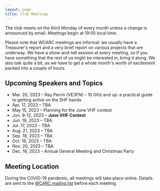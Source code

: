 ```yaml
---
layout: page
title: Club Meetings
---
```


The club meets on the third Monday of every month unless a change is
announced by email. Meetings begin at 19:00 local time.

Please note that WCARC meetings are informal: we usually have a
Treasurer's report and a very brief report on various projects that are
underway. We have a show-and-tell session at every meeting, so if you have
something that the rest of us might be interested in, bring it along. We also
talk quite a bit, as we have to get a whole month's worth of excitement packed
into a couple of hours.

## Upcoming Speakers and Topics

* Mar. 20, 2023 – Ray Perrin (VE3FN) – 10 GHz and up: a practical guide to getting active on the SHF bands
* Apr. 17, 2023 – TBA
* May 15, 2023 – Planning for the June VHF contest
* Jun. 9-12, 2023 – **June VHF Contest**
* Jun. 19, 2023 – TBA
* Jul. 17, 2023 – TBA
* Aug. 21, 2023 – TBA
* Sep. 18, 2023 – TBA
* Oct. 16, 2023 – TBA
* Nov. 20, 2023 – TBA
* Dec. 18, 2023 – Annual General Meeting and Christmas Party

## Meeting Location

During the COVID-19 pandemic, all meetings will take place online. Details are
sent to the [WCARC mailing list](https://groups.io/g/wcclist/topics) before each
meeting.
